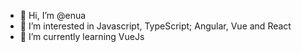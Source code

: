 - 👋 Hi, I’m @enua
- 👀 I’m interested in Javascript, TypeScript; Angular, Vue and React
- 🌱 I’m currently learning VueJs
